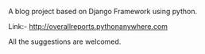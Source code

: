 A blog project based on Django Framework using python.

Link:- http://overallreports.pythonanywhere.com

All the suggestions are welcomed.
